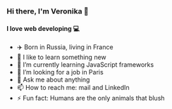 ### Hi there, I'm Veronika 👋
#### I love web developing  💻

- ✈️ Born in Russia, living in France 
- 🚀 I like to learn something new
- 🌱 I’m currently learning JavaScript frameworks
- 🤔 I’m looking for a job in Paris
- 💬 Ask me about anything 
- 📫 How to reach me: mail and LinkedIn
- ⚡ Fun fact: Humans are the only animals that blush
